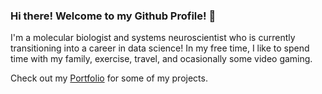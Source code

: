 ### Hi there! Welcome to my Github Profile! 👋

I'm a molecular biologist and systems neuroscientist who is currently transitioning into a career in data science! In my free time, I like to spend time with my family, exercise, travel, and ocasionally some video gaming.  

Check out my [Portfolio](https://github.com/sean-otoole/Portfolio) for some of my projects. 

<!--
**seanotoole/seanotoole** is a ✨ _special_ ✨ repository because its `README.md` (this file) appears on your GitHub profile.

Here are some ideas to get you started:

- 🔭 I’m currently working on ...
- 🌱 I’m currently learning ...
- 👯 I’m looking to collaborate on ...
- 🤔 I’m looking for help with ...
- 💬 Ask me about ...
- 📫 How to reach me: ...
- 😄 Pronouns: ...
- ⚡ Fun fact: ...
-->
